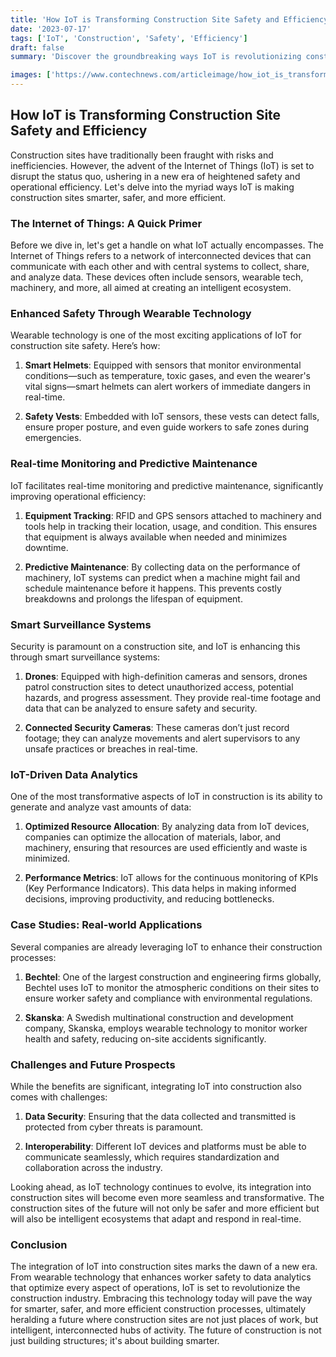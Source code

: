 ```yaml
---
title: 'How IoT is Transforming Construction Site Safety and Efficiency'
date: '2023-07-17'
tags: ['IoT', 'Construction', 'Safety', 'Efficiency']
draft: false
summary: 'Discover the groundbreaking ways IoT is revolutionizing construction site safety and operational efficiency. From wearable tech to smart machinery, explore the future of building with interconnected devices.'

images: ['https://www.contechnews.com/articleimage/how_iot_is_transforming_construction_site_safety_and_efficiency.webp']
---
```


## How IoT is Transforming Construction Site Safety and Efficiency

Construction sites have traditionally been fraught with risks and inefficiencies. However, the advent of the Internet of Things (IoT) is set to disrupt the status quo, ushering in a new era of heightened safety and operational efficiency. Let's delve into the myriad ways IoT is making construction sites smarter, safer, and more efficient.

### The Internet of Things: A Quick Primer

Before we dive in, let's get a handle on what IoT actually encompasses. The Internet of Things refers to a network of interconnected devices that can communicate with each other and with central systems to collect, share, and analyze data. These devices often include sensors, wearable tech, machinery, and more, all aimed at creating an intelligent ecosystem.

### Enhanced Safety Through Wearable Technology

Wearable technology is one of the most exciting applications of IoT for construction site safety. Here’s how:

1. **Smart Helmets**: Equipped with sensors that monitor environmental conditions—such as temperature, toxic gases, and even the wearer's vital signs—smart helmets can alert workers of immediate dangers in real-time.
   
2. **Safety Vests**: Embedded with IoT sensors, these vests can detect falls, ensure proper posture, and even guide workers to safe zones during emergencies.

### Real-time Monitoring and Predictive Maintenance

IoT facilitates real-time monitoring and predictive maintenance, significantly improving operational efficiency:

1. **Equipment Tracking**: RFID and GPS sensors attached to machinery and tools help in tracking their location, usage, and condition. This ensures that equipment is always available when needed and minimizes downtime.

2. **Predictive Maintenance**: By collecting data on the performance of machinery, IoT systems can predict when a machine might fail and schedule maintenance before it happens. This prevents costly breakdowns and prolongs the lifespan of equipment.

### Smart Surveillance Systems

Security is paramount on a construction site, and IoT is enhancing this through smart surveillance systems:

1. **Drones**: Equipped with high-definition cameras and sensors, drones patrol construction sites to detect unauthorized access, potential hazards, and progress assessment. They provide real-time footage and data that can be analyzed to ensure safety and security.
   
2. **Connected Security Cameras**: These cameras don’t just record footage; they can analyze movements and alert supervisors to any unsafe practices or breaches in real-time.

### IoT-Driven Data Analytics

One of the most transformative aspects of IoT in construction is its ability to generate and analyze vast amounts of data:

1. **Optimized Resource Allocation**: By analyzing data from IoT devices, companies can optimize the allocation of materials, labor, and machinery, ensuring that resources are used efficiently and waste is minimized.
   
2. **Performance Metrics**: IoT allows for the continuous monitoring of KPIs (Key Performance Indicators). This data helps in making informed decisions, improving productivity, and reducing bottlenecks.

### Case Studies: Real-world Applications

Several companies are already leveraging IoT to enhance their construction processes:

1. **Bechtel**: One of the largest construction and engineering firms globally, Bechtel uses IoT to monitor the atmospheric conditions on their sites to ensure worker safety and compliance with environmental regulations.
   
2. **Skanska**: A Swedish multinational construction and development company, Skanska, employs wearable technology to monitor worker health and safety, reducing on-site accidents significantly.

### Challenges and Future Prospects

While the benefits are significant, integrating IoT into construction also comes with challenges:

1. **Data Security**: Ensuring that the data collected and transmitted is protected from cyber threats is paramount.
   
2. **Interoperability**: Different IoT devices and platforms must be able to communicate seamlessly, which requires standardization and collaboration across the industry.

Looking ahead, as IoT technology continues to evolve, its integration into construction sites will become even more seamless and transformative. The construction sites of the future will not only be safer and more efficient but will also be intelligent ecosystems that adapt and respond in real-time.

### Conclusion

The integration of IoT into construction sites marks the dawn of a new era. From wearable technology that enhances worker safety to data analytics that optimize every aspect of operations, IoT is set to revolutionize the construction industry. Embracing this technology today will pave the way for smarter, safer, and more efficient construction processes, ultimately heralding a future where construction sites are not just places of work, but intelligent, interconnected hubs of activity. The future of construction is not just building structures; it's about building smarter.